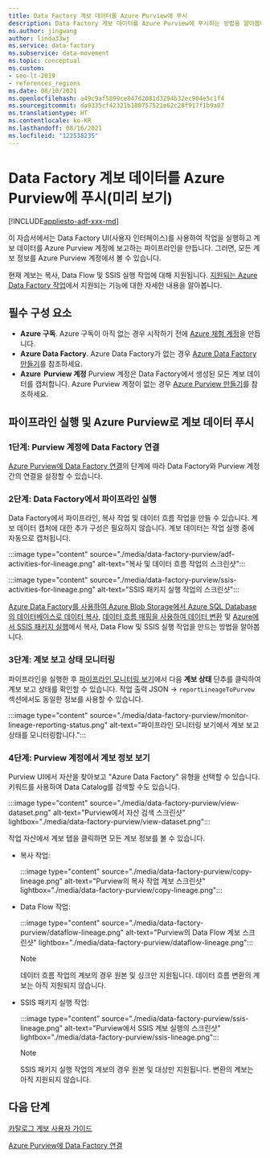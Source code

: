 ```yaml
---
title: Data Factory 계보 데이터를 Azure Purview에 푸시
description: Data Factory 계보 데이터를 Azure Purview에 푸시하는 방법을 알아봅니다.
ms.author: jingwang
author: linda33wj
ms.service: data-factory
ms.subservice: data-movement
ms.topic: conceptual
ms.custom:
- seo-lt-2019
- references_regions
ms.date: 08/10/2021
ms.openlocfilehash: a49c9af5899ce847d2081d3294b32ec904e5c1f4
ms.sourcegitcommit: da9335cf42321b180757521e62c28f917f1b9a07
ms.translationtype: HT
ms.contentlocale: ko-KR
ms.lasthandoff: 08/16/2021
ms.locfileid: "122538235"
---
```

# <a name="push-data-factory-lineage-data-to-azure-purview-preview"></a>Data Factory 계보 데이터를 Azure Purview에 푸시(미리 보기)

[!INCLUDE[appliesto-adf-xxx-md](includes/appliesto-adf-xxx-md.md)]

이 자습서에서는 Data Factory UI(사용자 인터페이스)를 사용하여 작업을 실행하고 계보 데이터를 Azure Purview 계정에 보고하는 파이프라인을 만듭니다. 그러면, 모든 계보 정보를 Azure Purview 계정에서 볼 수 있습니다. 

현재 계보는 복사, Data Flow 및 SSIS 실행 작업에 대해 지원됩니다. [지원되는 Azure Data Factory 작업](../purview/how-to-link-azure-data-factory.md#supported-azure-data-factory-activities)에서 지원되는 기능에 대한 자세한 내용을 알아봅니다.

## <a name="prerequisites"></a>필수 구성 요소

* **Azure 구독**. Azure 구독이 아직 없는 경우 시작하기 전에 [Azure 체험 계정](https://azure.microsoft.com/free/)을 만듭니다.
* **Azure Data Factory**. Azure Data Factory가 없는 경우 [Azure Data Factory 만들기](./quickstart-create-data-factory-portal.md)를 참조하세요.
* **Azure  Purview 계정** Purview 계정은 Data Factory에서 생성된 모든 계보 데이터를 캡처합니다. Azure Purview 계정이 없는 경우 [Azure Purview 만들기](../purview/create-catalog-portal.md)를 참조하세요.

## <a name="run-pipeline-and-push-lineage-data-to-azure-purview"></a>파이프라인 실행 및 Azure Purview로 계보 데이터 푸시

### <a name="step-1-connect-data-factory-to-your-purview-account"></a>1단계: Purview 계정에 Data Factory 연결

[Azure Purview에 Data Factory 연결](connect-data-factory-to-azure-purview.md)의 단계에 따라 Data Factory와 Purview 계정 간의 연결을 설정할 수 있습니다.

### <a name="step-2-run-pipeline-in-data-factory"></a>2단계: Data Factory에서 파이프라인 실행

Data Factory에서 파이프라인, 복사 작업 및 데이터 흐름 작업을 만들 수 있습니다. 계보 데이터 캡처에 대한 추가 구성은 필요하지 않습니다. 계보 데이터는 작업 실행 중에 자동으로 캡처됩니다.

:::image type="content" source="./media/data-factory-purview/adf-activities-for-lineage.png" alt-text="복사 및 데이터 흐름 작업의 스크린샷":::

:::image type="content" source="./media/data-factory-purview/ssis-activities-for-lineage.png" alt-text="SSIS 패키지 실행 작업의 스크린샷":::

[Azure Data Factory를 사용하여 Azure Blob Storage에서 Azure SQL Database의 데이터베이스로 데이터 복사](./tutorial-copy-data-portal.md), [데이터 흐름 매핑을 사용하여 데이터 변환](./tutorial-data-flow.md) 및 [Azure에서 SSIS 패키지 실행](./tutorial-deploy-ssis-packages-azure.md)에서 복사, Data Flow 및 SSIS 실행 작업을 만드는 방법을 알아봅니다.

### <a name="step-3-monitor-lineage-reporting-status"></a>3단계: 계보 보고 상태 모니터링

파이프라인을 실행한 후 [파이프라인 모니터링 보기](monitor-visually.md#monitor-pipeline-runs)에서 다음 **계보 상태** 단추를 클릭하여 계보 보고 상태를 확인할 수 있습니다. 작업 출력 JSON -> `reportLineageToPurvew` 섹션에서도 동일한 정보를 사용할 수 있습니다.

:::image type="content" source="./media/data-factory-purview/monitor-lineage-reporting-status.png" alt-text="파이프라인 모니터링 보기에서 계보 보고 상태를 모니터링합니다.":::

### <a name="step-4-view-lineage-information-in-your-purview-account"></a>4단계: Purview 계정에서 계보 정보 보기

Purview UI에서 자산을 찾아보고 "Azure Data Factory" 유형을 선택할 수 있습니다. 키워드를 사용하여 Data Catalog를 검색할 수도 있습니다.

:::image type="content" source="./media/data-factory-purview/view-dataset.png" alt-text="Purview에서 자산 검색 스크린샷" lightbox="./media/data-factory-purview/view-dataset.png":::

작업 자산에서 계보 탭을 클릭하면 모든 계보 정보를 볼 수 있습니다.

- 복사 작업:

    :::image type="content" source="./media/data-factory-purview/copy-lineage.png" alt-text="Purview의 복사 작업 계보 스크린샷" lightbox="./media/data-factory-purview/copy-lineage.png":::

- Data Flow 작업:

    :::image type="content" source="./media/data-factory-purview/dataflow-lineage.png" alt-text="Purview의 Data Flow 계보 스크린샷" lightbox="./media/data-factory-purview/dataflow-lineage.png":::

    > [!NOTE] 
    > 데이터 흐름 작업의 계보의 경우 원본 및 싱크만 지원됩니다. 데이터 흐름 변환의 계보는 아직 지원되지 않습니다.

- SSIS 패키지 실행 작업:

    :::image type="content" source="./media/data-factory-purview/ssis-lineage.png" alt-text="Purview에서 SSIS 계보 실행의 스크린샷" lightbox="./media/data-factory-purview/ssis-lineage.png":::

    > [!NOTE] 
    > SSIS 패키지 실행 작업의 계보의 경우 원본 및 대상만 지원됩니다. 변환의 계보는 아직 지원되지 않습니다.

## <a name="next-steps"></a>다음 단계

[카탈로그 계보 사용자 가이드](../purview/catalog-lineage-user-guide.md)

[Azure Purview에 Data Factory 연결](connect-data-factory-to-azure-purview.md)
